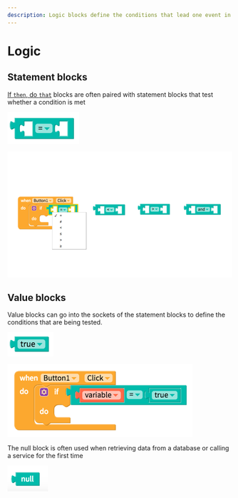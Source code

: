 ```yaml
---
description: Logic blocks define the conditions that lead one event in your app to the next
---
```


# Logic

## Statement blocks

[If `then`, do `that`](control.md#if-this-do-that) blocks are often paired with statement blocks that test whether a condition is met

![](../../../.gitbook/assets/blocks-logic-fig-2.png)

![There are additional statement options available when you select the dropdown](../../../.gitbook/assets/docs-2.png)

## Value blocks

Value blocks can go into the sockets of the statement blocks to define the conditions that are being tested. 

![](../../../.gitbook/assets/blocks-logic-fig-5.png)

![](../../../.gitbook/assets/screen-shot-2018-05-22-at-8.15.37-am.png)

The null block is often used when retrieving data from a database or calling a service for the first time

![](../../../.gitbook/assets/screen-shot-2018-05-22-at-8.19.40-am.png)





